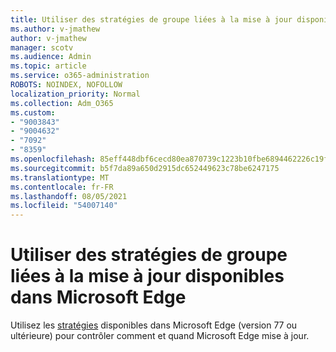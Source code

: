```yaml
---
title: Utiliser des stratégies de groupe liées à la mise à jour disponibles dans Microsoft Edge
ms.author: v-jmathew
author: v-jmathew
manager: scotv
ms.audience: Admin
ms.topic: article
ms.service: o365-administration
ROBOTS: NOINDEX, NOFOLLOW
localization_priority: Normal
ms.collection: Adm_O365
ms.custom:
- "9003843"
- "9004632"
- "7092"
- "8359"
ms.openlocfilehash: 85eff448dbf6cecd80ea870739c1223b10fbe6894462226c19fd9aae26faad6b
ms.sourcegitcommit: b5f7da89a650d2915dc652449623c78be6247175
ms.translationtype: MT
ms.contentlocale: fr-FR
ms.lasthandoff: 08/05/2021
ms.locfileid: "54007140"
---
```

# <a name="use-update-related-group-policies-available-in-microsoft-edge"></a>Utiliser des stratégies de groupe liées à la mise à jour disponibles dans Microsoft Edge

Utilisez les [stratégies](https://go.microsoft.com/fwlink/?linkid=2134862) disponibles dans Microsoft Edge (version 77 ou ultérieure) pour contrôler comment et quand Microsoft Edge mise à jour.
